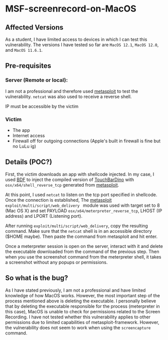 # MSF-screenrecord-on-MacOS
## Affected Versions
As a student, I have limited access to devices in which I can test this vulnerability. The versions I have tested so far are `MacOS 12.1`, `MacOS 12.0`, and `MacOS 11.6.1`.

## Pre-requisites
### Server (Remote or local):
I am not a professional and therefore used [metasploit](https://github.com/rapid7/metasploit-framework) to test the vulnerability. `netcat` was also used to receive a reverse shell.

IP must be accessible by the victim
### Victim
- The app
- Internet access
- Firewall off for outgoing connections (Apple's built in firewall is fine but no LuLu ig)

## Details (POC?)
First, the victim downloads an app with shellcode injected. In my case, I used [BDF](https://github.com/secretsquirrel/the-backdoor-factory) to inject the compiled version of [TouchBarDino](https://github.com/yuhuili/TouchBarDino) with `osx/x64/shell_reverse_tcp` generated from [metasploit](https://github.com/rapid7/metasploit-framework).

At this point, I used `netcat` to listen on the tcp port specified in shellcode. Once the connection is established, The [metasploit](https://github.com/rapid7/metasploit-framework) `exploit/multi/script/web_delivery ` module was used with target set to 8 (Mac OS X) and set PAYLOAD `osx/x64/meterpreter_reverse_tcp`, LHOST (IP address) and LPORT (Listening port). 

After running `exploit/multi/script/web_delivery`, copy the resulting command. Make sure that the `netcat` shell is in an accessible directory ($HOME maybe). Then paste the command from metasploit and hit enter.

Once a meterpreter session is open on the server, interact with it and delete the executable downloaded from the command of the previous step. Then when you use the screenshot command from the meterpreter shell, it takes a screenshot without any popups or permissions.

## So what is the bug?
As I have stated previously, I am not a professional and have limited knowledge of how MacOS works. However, the most important step of the process mentioned above is deleting the executable. I personally believe that by deleting the executable responsible for the process (meterpreter in this case),  MacOS is unable to check for permissions related to the Screen Recording. I have not tested whether this vulnerability applies to other permissions due to limited capabilities of metasploit-framework. However, the vulnerability does not seem to work when using the `screencapture` command. 
